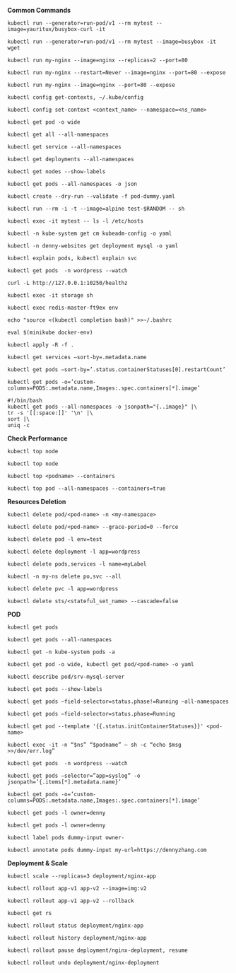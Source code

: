 __Common Commands__
```shell
kubectl run --generator=run-pod/v1 --rm mytest --image=yauritux/busybox-curl -it
```
```shell
kubectl run --generator=run-pod/v1 --rm mytest --image=busybox -it wget
```
```shell
kubectl run my-nginx --image=nginx --replicas=2 --port=80
```
```shell
kubectl run my-nginx --restart=Never --image=nginx --port=80 --expose
```
```shell
kubectl run my-nginx --image=nginx --port=80 --expose
```
```shell
kubectl config get-contexts, ~/.kube/config
```
```shell
kubectl config set-context <context_name> --namespace=<ns_name>
```
```shell
kubectl get pod -o wide
```
```shell
kubectl get all --all-namespaces
```
```shell
kubectl get service --all-namespaces
```
```shell
kubectl get deployments --all-namespaces
```
```shell
kubectl get nodes --show-labels
```
```shell
kubectl get pods --all-namespaces -o json
```
```shell
kubectl create --dry-run --validate -f pod-dummy.yaml
```
```shell
kubectl run --rm -i -t --image=alpine test-$RANDOM -- sh
```
```shell
kubectl exec -it mytest -- ls -l /etc/hosts
```
```shell
kubectl -n kube-system get cm kubeadm-config -o yaml
```
```shell
kubectl -n denny-websites get deployment mysql -o yaml
```
```shell
kubectl explain pods, kubectl explain svc
```
```shell
kubectl get pods  -n wordpress --watch
```
```shell
curl -L http://127.0.0.1:10250/healthz
```
```shell
kubectl exec -it storage sh
```
```shell
kubectl exec redis-master-ft9ex env
```
```shell
echo "source <(kubectl completion bash)" >>~/.bashrc
```
```shell
eval $(minikube docker-env)
```
```shell
kubectl apply -R -f .
```
```shell
kubectl get services –sort-by=.metadata.name
```
```shell
kubectl get pods –sort-by=’.status.containerStatuses[0].restartCount’
```
```shell
kubectl get pods -o=’custom-columns=PODS:.metadata.name,Images:.spec.containers[*].image’
```
```shell
#!/bin/bash
kubectl get pods --all-namespaces -o jsonpath="{..image}" |\
tr -s '[[:space:]]' '\n' |\
sort |\
uniq -c
```
__Check Performance__
```shell
kubectl top node
```
```shell
kubectl top node
```
```shell
kubectl top <podname> --containers
```
```shell
kubectl top pod --all-namespaces --containers=true
```
__Resources Deletion__
```shell
kubectl delete pod/<pod-name> -n <my-namespace>
```
```shell
kubectl delete pod/<pod-name> --grace-period=0 --force
```
```shell
kubectl delete pod -l env=test
```
```shell
kubectl delete deployment -l app=wordpress
```
```shell
kubectl delete pods,services -l name=myLabel
```
```shell
kubectl -n my-ns delete po,svc --all
```
```shell
kubectl delete pvc -l app=wordpress
```
```shell
kubectl delete sts/<stateful_set_name> --cascade=false
```
__POD__
```shell
kubectl get pods
```
```shell
kubectl get pods --all-namespaces
```
```shell
kubectl get -n kube-system pods -a
```
```shell
kubectl get pod -o wide, kubectl get pod/<pod-name> -o yaml
```
```shell
kubectl describe pod/srv-mysql-server
```
```shell
kubectl get pods --show-labels
```
```shell
kubectl get pods –field-selector=status.phase!=Running –all-namespaces
```
```shell
kubectl get pods –field-selector=status.phase=Running
```
```shell
kubectl get pod --template '{{.status.initContainerStatuses}}' <pod-name>
```
```shell
kubectl exec -it -n “$ns” “$podname” – sh -c “echo $msg >>/dev/err.log”
```
```shell
kubectl get pods  -n wordpress --watch
```
```shell
kubectl get pods –selector=”app=syslog” -o jsonpath=’{.items[*].metadata.name}’
```
```shell
kubectl get pods -o=’custom-columns=PODS:.metadata.name,Images:.spec.containers[*].image’
```
```shell
kubectl get pods -l owner=denny
```
```shell
kubectl get pods -l owner=denny
```
```shell
kubectl label pods dummy-input owner-
```
```shell
kubectl annotate pods dummy-input my-url=https://dennyzhang.com
```
__Deployment & Scale__
```shell
kubectl scale --replicas=3 deployment/nginx-app
```
```shell
kubectl rollout app-v1 app-v2 --image=img:v2
```
```shell
kubectl rollout app-v1 app-v2 --rollback
```
```shell
kubectl get rs
```
```shell
kubectl rollout status deployment/nginx-app
```
```shell
kubectl rollout history deployment/nginx-app
```
```shell
kubectl rollout pause deployment/nginx-deployment, resume
```
```shell
kubectl rollout undo deployment/nginx-deployment
```


